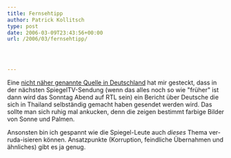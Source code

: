 ```yaml
---
title: Fernsehtipp
author: Patrick Kollitsch
type: post
date: 2006-03-09T23:43:56+00:00
url: /2006/03/fernsehtipp/




---
```

Eine [nicht näher genannte Quelle in Deutschland][1] hat mir gesteckt, dass in der nächsten SpiegelTV-Sendung (wenn das alles noch so wie "früher" ist dann wird das Sonntag Abend auf RTL sein) ein Bericht über Deutsche die sich in Thailand selbständig gemacht haben gesendet werden wird. Das sollte man sich ruhig mal ankucken, denn die zeigen bestimmt farbige Bilder von Sonne und Palmen.

Ansonsten bin ich gespannt wie die Spiegel-Leute auch _dieses_ Thema ver-ruda-isieren können. Ansatzpunkte (Korruption, feindliche Übernahmen und ähnliches) gibt es ja genug.

 [1]: http://fabio.bacigalupo.net/
